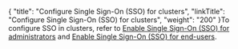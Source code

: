 {
    "title": "Configure Single Sign-On (SSO) for clusters",
    "linkTitle": "Configure Single Sign-On (SSO) for clusters",
    "weight": "200"
}To configure SSO in clusters, refer to [Enable Single Sign-On (SSO) for administrators](../c_st_enable_sso_admin) and [Enable Single Sign-On (SSO) for end-users](../c_st_enable_sso_endusers).
